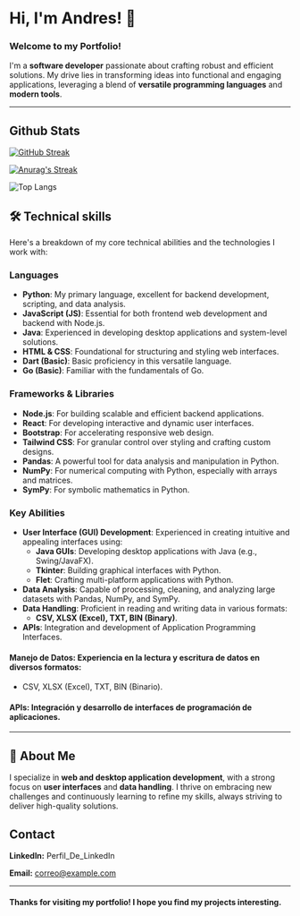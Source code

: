 
# Hi, I'm Andres! 👋

### Welcome to my Portfolio!
I'm a **software developer** passionate about crafting robust and efficient solutions. My drive lies in transforming ideas into functional and engaging applications, leveraging a blend of **versatile programming languages** and **modern tools**.

---

## Github Stats
[![GitHub Streak](https://github-readme-streak-stats.herokuapp.com/?user=aarevalo07&theme=monokai)]( https://git.io/streak-stats )

[![Anurag's Streak](https://streak.railway.app/v1/radixmode/30?user=aarevalo07)]( https://git.io/streak-stats )

![Top Langs](https://github-readme-stats.vercel.app/api/top-langs/?username=aarevalo07&layout=compact&theme=tokyonight)

## 🛠 Technical skills

Here's a breakdown of my core technical abilities and the technologies I work with:

### Languages
* **Python**: My primary language, excellent for backend development, scripting, and data analysis.
* **JavaScript (JS)**: Essential for both frontend web development and backend with Node.js.
* **Java**: Experienced in developing desktop applications and system-level solutions.
* **HTML & CSS**: Foundational for structuring and styling web interfaces.
* **Dart (Basic)**: Basic proficiency in this versatile language.
* **Go (Basic)**: Familiar with the fundamentals of Go.

### Frameworks & Libraries
* **Node.js**: For building scalable and efficient backend applications.
* **React**: For developing interactive and dynamic user interfaces.
* **Bootstrap**: For accelerating responsive web design.
* **Tailwind CSS**: For granular control over styling and crafting custom designs.
* **Pandas**: A powerful tool for data analysis and manipulation in Python.
* **NumPy**: For numerical computing with Python, especially with arrays and matrices.
* **SymPy**: For symbolic mathematics in Python.

### Key Abilities
* **User Interface (GUI) Development**: Experienced in creating intuitive and appealing interfaces using:
    * **Java GUIs**: Developing desktop applications with Java (e.g., Swing/JavaFX).
    * **Tkinter**: Building graphical interfaces with Python.
    * **Flet**: Crafting multi-platform applications with Python.
* **Data Analysis**: Capable of processing, cleaning, and analyzing large datasets with Pandas, NumPy, and SymPy.
* **Data Handling**: Proficient in reading and writing data in various formats:
    * **CSV, XLSX (Excel), TXT, BIN (Binary)**.
* **APIs**: Integration and development of Application Programming Interfaces.

#### Manejo de Datos: Experiencia en la lectura y escritura de datos en diversos formatos:

- CSV, XLSX (Excel), TXT, BIN (Binario).

#### APIs: Integración y desarrollo de interfaces de programación de aplicaciones.

---
## 🚀 About Me

I specialize in **web and desktop application development**, with a strong focus on **user interfaces** and **data handling**. I thrive on embracing new challenges and continuously learning to refine my skills, always striving to deliver high-quality solutions.
## Contact

**LinkedIn:** Perfil_De_LinkedIn

**Email:** correo@example.com

---

#### Thanks for visiting my portfolio! I hope you find my projects interesting.
